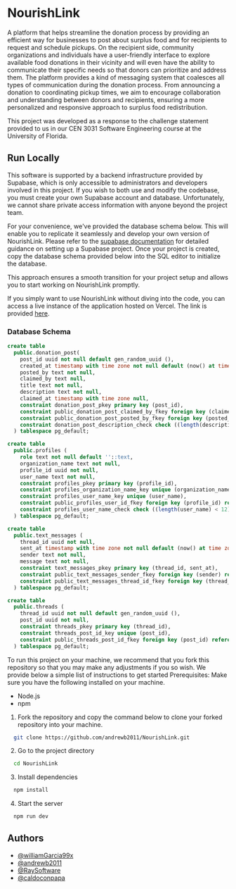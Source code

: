 # NourishLink

A platform that helps streamline the donation process by providing an efficient way for businesses to post about surplus food and for recipients to request and schedule pickups. On the recipient side, community organizations and individuals have a user-friendly interface to explore available food donations in their vicinity and will even have the ability to communicate their specific needs so that donors can prioritize and address them. The platform provides a kind of messaging system that coalesces all types of communication during the donation process. From announcing a donation to coordinating pickup times, we aim to encourage collaboration and understanding between donors and recipients, ensuring a more personalized and responsive approach to surplus food redistribution.

This project was developed as a response to the challenge statement provided to us in our CEN 3031 Software Engineering course at the University of Florida.

## Run Locally

This software is supported by a backend infrastructure provided by Supabase, which is only accessible to administrators and developers involved in this project. If you wish to both use and modify the codebase, you must create your own Supabase account and database. Unfortunately, we cannot share private access information with anyone beyond the project team.

For your convenience, we've provided the database schema below. This will enable you to replicate it seamlessly and develop your own version of NourishLink. Please refer to the [supabase documentation](https://supabase.com/docs) for detailed guidance on setting up a Supabase project. Once your project is created, copy the database schema provided below into the SQL editor to initialize the database.

This approach ensures a smooth transition for your project setup and allows you to start working on NourishLink promptly.

If you simply want to use NourishLink without diving into the code, you can access a live instance of the application hosted on Vercel. The link is provided [here](https://cen-3031-group-project.vercel.app/welcome).

### Database Schema

```sql
create table
  public.donation_post(
    post_id uuid not null default gen_random_uuid (),
    created_at timestamp with time zone not null default (now() at time zone 'utc'::text),
    posted_by text not null,
    claimed_by text null,
    title text not null,
    description text not null,
    claimed_at timestamp with time zone null,
    constraint donation_post_pkey primary key (post_id),
    constraint public_donation_post_claimed_by_fkey foreign key (claimed_by) references profiles (user_name) on update cascade on delete set null,
    constraint public_donation_post_posted_by_fkey foreign key (posted_by) references profiles (user_name) on update cascade on delete cascade,
    constraint donation_post_description_check check ((length(description) < 240))
  ) tablespace pg_default;

create table
  public.profiles (
    role text not null default ''::text,
    organization_name text not null,
    profile_id uuid not null,
    user_name text not null,
    constraint profiles_pkey primary key (profile_id),
    constraint profiles_organization_name_key unique (organization_name),
    constraint profiles_user_name_key unique (user_name),
    constraint public_profiles_user_id_fkey foreign key (profile_id) references auth.users (id) on update restrict on delete restrict,
    constraint profiles_user_name_check check ((length(user_name) < 12))
  ) tablespace pg_default;

create table
  public.text_messages (
    thread_id uuid not null,
    sent_at timestamp with time zone not null default (now() at time zone 'utc'::text),
    sender text not null,
    message text not null,
    constraint text_messages_pkey primary key (thread_id, sent_at),
    constraint public_text_messages_sender_fkey foreign key (sender) references profiles (user_name) on update cascade on delete cascade,
    constraint public_text_messages_thread_id_fkey foreign key (thread_id) references threads (thread_id) on update cascade on delete cascade
  ) tablespace pg_default;

create table
  public.threads (
    thread_id uuid not null default gen_random_uuid (),
    post_id uuid not null,
    constraint threads_pkey primary key (thread_id),
    constraint threads_post_id_key unique (post_id),
    constraint public_threads_post_id_fkey foreign key (post_id) references donation_post (post_id) on update cascade on delete cascade
  ) tablespace pg_default;
```

To run this project on your machine, we recommend that you fork this
repository so that you may make any adjustments if you so wish. We provide below a simple list of instructions to get started
Prerequisites: Make sure you have the following installed on your machine.

- Node.js
- npm

1. Fork the repository and copy the command below to clone your forked repository into your machine.

```bash
  git clone https://github.com/andrewb2011/NourishLink.git
```

2. Go to the project directory

```bash
  cd NourishLink
```

3. Install dependencies

```bash
  npm install
```

4. Start the server

```bash
  npm run dev
```

## Authors

- [@williamGarcia99x](https://www.github.com/williamGarcia99x)
- [@andrewb2011](https://www.github.com/andrewb2011)
- [@RaySoftware](https://www.github.com/RaySoftware)
- [@caldoconpapa](https://www.github.com/caldoconpapa)

